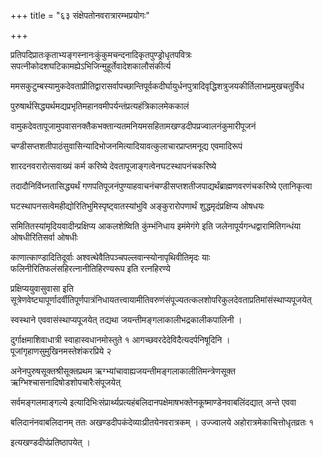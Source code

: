 +++
title = "६३ संक्षेपतोनवरात्रारम्भप्रयोगः"

+++

प्रतिपदिप्रातःकृताभ्यङ्गस्नानःकुंकुमचन्दनादिकृतपुण्ड्रोधृतपवित्रः सपत्नीकोदशघटिकामह्येऽभिजिन्मुहूर्तेवादेशकालौसंकीर्त्य

ममसकुटुम्बस्यामुकदेवताप्रीतिद्वारासर्वापच्छान्तिपूर्वकदीर्घायुर्धनपुत्रादिवृद्धिशत्रुजयकीर्तिलाभप्रमुखचतुर्विध

पुरुषार्थसिद्ध्यर्थमद्यप्रभृतिमहानवमीपर्यन्तंप्रत्यहंत्रिकालमेककालं

वामुकदेवतापूजामुपवासनक्तैकभक्तान्यतमनियमसहितामखण्डदीपप्रज्वालनंकुमारीपूजनं

चण्डीसप्तशतीपाठंसुवासिन्यादिभोजनमित्यादियावत्कुलाचारप्राप्तमनूद्य एवमादिरूपं

शारदनवरारोत्सवाख्यं कर्म करिष्ये देवतापूजाङ्गत्वेनघटस्थापनंचकरिष्ये

तदादौनिविंघ्नतासिद्ध्यर्थं गणपतिपूजनंपुण्याहवाचनंचण्डीसप्तशतीजपाद्यर्थंब्राह्मणवरणंचकरिष्ये एतानिकृत्वा

घटस्थापनसत्वेमहीद्योरितिभुमिस्पृष्ट्‌वातस्यांभुवि अङ्‌कुरारोपणार्थं शुद्धमृदंप्रक्षिप्य ओषधयः

समितितस्यांमृदियवादीन्प्रक्षिप्य आकलशेष्विति कुंम्भंनिधाय इमंमेगंगे इति जलेनापूर्यगन्धद्वारामितिगन्धंया ओषधीरितिसर्वा ओषधीः

काणात्काण्डादितिदूर्वाः अश्वत्थेवैतिपञ्चपल्लवान्स्योनापृथिवीतिमृदः याः फलिनीरितिफलंसहिरत्नानीतिहिरण्यरूप इति रत्नहिरण्ये

प्रक्षिप्ययुवासुवासा इति सूत्रेणवेष्ट्यापूर्णादर्वीतिपूर्णपात्रंनिधायतत्त्वायामीतिवरुणंसंपूज्यतत्कलशोपरिकुलदेवताप्रतिमांसंस्थाप्यपूजयेत्

स्वस्थाने एववासंस्थाप्यपूजयेत् तद्यथा जयन्तीमङ्गलाकालीभद्रकालीकपालिनी ।

दुर्गाक्षमाशिवाधात्री स्वाहास्वधानमोस्तुते १ आगच्छवरदेदेविदैत्यदर्पनिषूदिनि । पूजांगृहाणसुमुखिनमस्तेशंकरप्रिये २

अनेनपुरुषसूक्तश्रीसूक्तप्रथम ऋग्भ्यांचावाह्यजयन्तीमङ्गलाकालीतिमन्त्रेणसूक्त ऋग्भिश्चासनादिषोडशोपचारैःसंपूजयेत्

सर्वमङ्गलमाङ्गल्ये इत्यादिभिःसंप्रार्थ्यप्रत्यहंबलिदानपक्षेमाषभक्तेनकूष्माण्डेनवाबलिंदद्यात् अन्ते एववा

बलिदानंनवाबलिदानम् ततः अखण्डदीपकंदेव्याःप्रीतयेनवरात्रकम् । उज्ज्वालये अहोरात्रमेकाचित्तोधृतव्रतः १

इत्यखण्डदीपंप्रतिष्ठापयेत् ।
